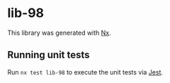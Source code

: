 # lib-98

This library was generated with [Nx](https://nx.dev).

## Running unit tests

Run `nx test lib-98` to execute the unit tests via [Jest](https://jestjs.io).
